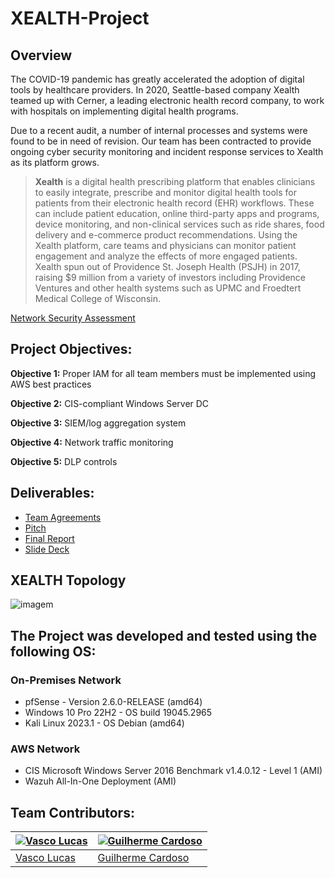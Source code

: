 # XEALTH-Project

## Overview

The COVID-19 pandemic has greatly accelerated the adoption of digital tools by healthcare providers. In 2020, Seattle-based company Xealth teamed up with Cerner, a leading electronic health record company, to work with hospitals on implementing digital health programs.

Due to a recent audit, a number of internal processes and systems were found to be in need of revision. Our team has been contracted to provide ongoing cyber security monitoring and incident response services to Xealth as its platform grows.

> **Xealth** is a digital health prescribing platform that enables clinicians to easily integrate, prescribe and monitor digital health tools for patients from their electronic health record (EHR) workflows. These can include patient education, online third-party apps and programs, device monitoring, and non-clinical services such as ride shares, food delivery and e-commerce product recommendations. Using the Xealth platform, care teams and physicians can monitor patient engagement and analyze the effects of more engaged patients. Xealth spun out of Providence St. Joseph Health (PSJH) in 2017, raising $9 million from a variety of investors including Providence Ventures and other health systems such as UPMC and Froedtert Medical College of Wisconsin.


[Network Security Assessment](https://drive.google.com/file/d/1ZXjHFNgN_7ryly4qlKMlT252gTEACnHY/view?usp=sharing)


## Project Objectives:

**Objective 1:** Proper IAM for all team members must be implemented using AWS best practices

**Objective 2:** CIS-compliant Windows Server DC

**Objective 3:** SIEM/log aggregation system

**Objective 4:** Network traffic monitoring

**Objective 5:** DLP controls


## Deliverables:

* [Team Agreements](https://github.com/VascoLucas01/XEALTH-Project/blob/main/TeamAgreements/TeamAgreements.md) 
* [Pitch](https://github.com/VascoLucas01/XEALTH-Project/blob/main/Pitch.md) 
* [Final Report](https://drive.google.com/file/d/1g8m5h88v9f_o_jQwd8_N5sYHfCYh6AXL/view?usp=sharing)
* [Slide Deck](https://docs.google.com/presentation/d/1UrRW5uQZP3hUkvn4fKjkVpm5-76hht-c/edit?usp=sharing&ouid=112211723954057872352&rtpof=true&sd=true)

## XEALTH Topology

![imagem](https://github.com/VascoLucas01/XEALTH-Project/assets/110473841/6dc240a1-a5cc-4e2a-bc50-8826905589be)

## The Project was developed and tested using the following OS:

### **On-Premises Network**



- pfSense - Version 2.6.0-RELEASE (amd64)
- Windows 10 Pro 22H2 - OS build 19045.2965
- Kali Linux 2023.1 - OS Debian (amd64)

### **AWS Network**

- CIS Microsoft Windows Server 2016 Benchmark v1.4.0.12 - Level 1 (AMI)
- Wazuh All-In-One Deployment (AMI)

## Team Contributors:

| [![Vasco Lucas](https://avatars.githubusercontent.com/u/110473841?v=4&s=144)](https://github.com/VascoLucas01) | [![Guilherme Cardoso](https://avatars.githubusercontent.com/u/37408949?v=4&s=144)](https://github.com/GascPT) |
|---|---|
| [Vasco Lucas](https://github.com/VascoLucas01) | [Guilherme Cardoso](https://github.com/GascPT) | 
